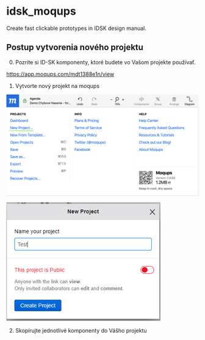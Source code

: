# idsk_moqups
Create fast clickable prototypes in IDSK design manual.

## Postup vytvorenia nového projektu

0. Pozrite si ID-SK komponenty, ktoré budete vo Vašom projekte používať.

https://app.moqups.com/mdt1388e1n/view

1. Vytvorte nový projekt na moqups

![alt text](https://raw.githubusercontent.com/essential-data/idsk_moqups/master/docs/step_1.PNG)

![alt text](https://raw.githubusercontent.com/essential-data/idsk_moqups/master/docs/step_1_1.PNG)

2. Skopírujte jednotlivé komponenty do Vášho projektu
